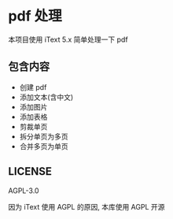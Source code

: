 # pdf 处理

本项目使用 iText 5.x 简单处理一下 pdf

## 包含内容

- 创建 pdf
- 添加文本(含中文)
- 添加图片
- 添加表格
- 剪裁单页
- 拆分单页为多页
- 合并多页为单页

## LICENSE

AGPL-3.0

因为 iText 使用 AGPL 的原因, 本库使用 AGPL 开源
